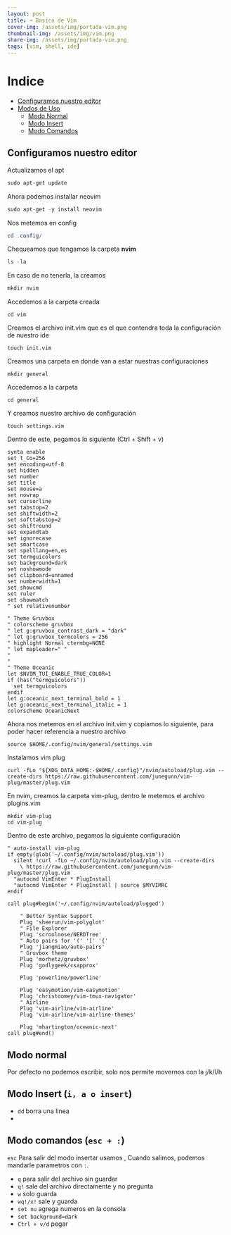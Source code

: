 ```yaml
---
layout: post
title: ⌨️ Basico de Vim
cover-img: /assets/img/portada-vim.png
thumbnail-img: /assets/img/vim.png
share-img: /assets/img/portada-vim.png
tags: [vim, shell, ide]
---
```



# Indice

- [Configuramos nuestro editor](#configuramos-nuestro-editor)
- [Modos de Uso]()
    - [Modo Normal](#modo-normal)
    - [Modo Insert](#modo-insert-i-a-o-insert)
    - [Modo Comandos](#modo-comandos-esc)

## Configuramos nuestro editor

Actualizamos el apt

```powershell
sudo apt-get update
```

Ahora podemos installar neovim
```powershell
sudo apt-get -y install neovim
```
Nos metemos en config
```powershell
cd .config/
```

Chequeamos que tengamos la carpeta **nvim**
```powershell
ls -la
```

En caso de no tenerla, la creamos
```powershell
mkdir nvim
```

Accedemos a la carpeta creada
```shell
cd vim
```

Creamos el archivo init.vim que es el que contendra toda la configuración de nuestro ide
```shell
touch init.vim
```

Creamos una carpeta en donde van a estar nuestras configuraciones

```shell
mkdir general
```

Accedemos a la carpeta
```shell
cd general
```

Y creamos nuestro archivo de configuración

```shell
touch settings.vim
```

Dentro de este, pegamos lo siguiente (Ctrl + Shift + v)

```shell
synta enable
set t_Co=256
set encoding=utf-8
set hidden
set number
set title
set mouse=a
set nowrap
set cursorline
set tabstop=2
set shiftwidth=2
set softtabstop=2
set shiftround
set expandtab
set ignorecase
set smartcase
set spelllang=en,es
set termguicolors
set background=dark
set noshowmode
set clipboard=unnamed
set numberwidth=1
set showcmd
set ruler
set showmatch
" set relativenumber

" Theme Gruvbox
" colorscheme gruvbox
" let g:gruvbox_contrast_dark = "dark"
" let g:gruvbox_termcolors = 256
" highlight Normal ctermbg=NONE
" let mapleader=" "
"
"
" Theme Oceanic
let $NVIM_TUI_ENABLE_TRUE_COLOR=1
if (has("termguicolors"))
  set termguicolors
endif
let g:oceanic_next_terminal_bold = 1
let g:oceanic_next_terminal_italic = 1
colorscheme OceanicNext
```

Ahora nos metemos en el archivo init.vim y copiamos lo siguiente, para poder hacer referencia a nuestro archivo

```shell
source $HOME/.config/nvim/general/settings.vim
```

Instalamos vim plug

```shell
curl -fLo "${XDG_DATA_HOME:-$HOME/.config}"/nvim/autoload/plug.vim --create-dirs https://raw.githubusercontent.com/junegunn/vim-plug/master/plug.vim
```

En nvim, creamos la carpeta vim-plug, dentro le metemos el archivo plugins.vim

```shell
mkdir vim-plug
cd vim-plug
```

Dentro de este archivo, pegamos la siguiente configuración

```vim
" auto-install vim-plug
if empty(glob('~/.config/nvim/autoload/plug.vim'))
  silent !curl -fLo ~/.config/nvim/autoload/plug.vim --create-dirs
    \ https://raw.githubusercontent.com/junegunn/vim-plug/master/plug.vim
  "autocmd VimEnter * PlugInstall
  "autocmd VimEnter * PlugInstall | source $MYVIMRC
endif

call plug#begin('~/.config/nvim/autoload/plugged')

    " Better Syntax Support
    Plug 'sheerun/vim-polyglot'
    " File Explorer
    Plug 'scrooloose/NERDTree'
    " Auto pairs for '(' '[' '{'
    Plug 'jiangmiao/auto-pairs'
    " Gruvbox theme
    Plug 'morhetz/gruvbox'   
    Plug 'godlygeek/csapprox'

  	Plug 'powerline/powerline'    

    Plug 'easymotion/vim-easymotion'
    Plug 'christoomey/vim-tmux-navigator'
    " Airline
    Plug 'vim-airline/vim-airline'
    Plug 'vim-airline/vim-airline-themes'
    
    Plug 'mhartington/oceanic-next'
call plug#end()
```

## Modo normal
Por defecto no podemos escribir, solo nos permite movernos con la j/k/l/h

## Modo Insert (`i, a o insert`)
-  `dd` borra una linea
- 

## Modo comandos (`esc + :`)

`esc` Para salir del modo insertar usamos 
, Cuando salimos, podemos mandarle parametros con `:`.
- `q` para salir del archivo sin guardar
- `q!` sale del archivo directamente y no pregunta
- `w` solo guarda
- `wq!/x!` sale y guarda
- `set nu` agrega numeros en la consola
- `set background=dark `
- `Ctrl + v/d` pegar
    